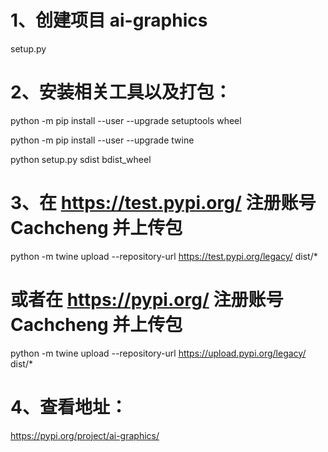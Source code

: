 # 1、创建项目 ai-graphics
setup.py
        
# 2、安装相关工具以及打包：
python -m pip install --user --upgrade setuptools wheel

python -m pip install --user --upgrade twine

python setup.py sdist bdist_wheel

# 3、在 https://test.pypi.org/ 注册账号 Cachcheng 并上传包
python -m twine upload --repository-url https://test.pypi.org/legacy/ dist/*

# 或者在 https://pypi.org/ 注册账号 Cachcheng 并上传包
python -m twine upload --repository-url https://upload.pypi.org/legacy/ dist/*

# 4、查看地址：
https://pypi.org/project/ai-graphics/
